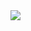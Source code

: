 <img align= "center" img src="https://user-images.githubusercontent.com/93291368/140108799-603388ea-2c1d-45e5-af3e-b4456afca1f6.gif"/>
